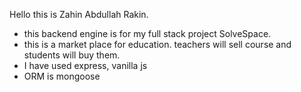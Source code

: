Hello this is Zahin Abdullah Rakin.

- this backend engine is for my full stack project SolveSpace.
- this is a market place for education. teachers will sell course and students will buy them.
- I have used express, vanilla js
- ORM is mongoose
